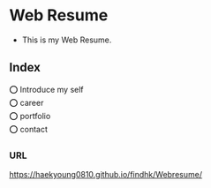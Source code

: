 # Web Resume
  - This is my Web Resume.
  
## Index
  ⭕ Introduce my self   
  ⭕ career  
  ⭕ portfolio  
  ⭕ contact
  
### URL
https://haekyoung0810.github.io/findhk/Webresume/
